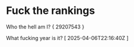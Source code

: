 # Fuck the rankings

Who the hell am I?
{ 29207543 }

What fucking year is it?
[ 2025-04-06T22:16:40Z ]
